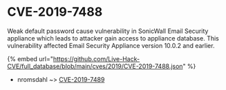 # CVE-2019-7488

Weak default password cause vulnerability in SonicWall Email Security appliance which leads to attacker gain access to appliance database. This vulnerability affected Email Security Appliance version 10.0.2 and earlier.

{% embed url="https://github.com/Live-Hack-CVE/full_database/blob/main/cves/2019/CVE-2019-7488.json" %}


* nromsdahl ~> [CVE-2019-7489](https://www.alice-snow.ru/2019/database/cve-2019-7488/cve-2019-7489-nromsdahl)